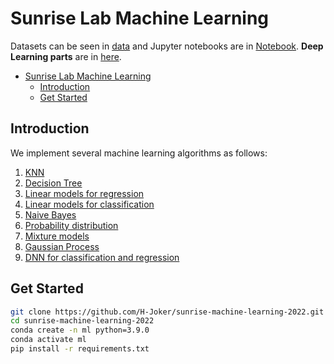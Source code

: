 # Sunrise Lab Machine Learning

Datasets can be seen in [data](./data/) and Jupyter notebooks are in [Notebook](./not). **Deep Learning parts** are in [here](https://github.com/H-Joker/Sunrise-DL-NCEPU).
- [Sunrise Lab Machine Learning](#sunrise-lab-machine-learning)
  - [Introduction](#introduction)
  - [Get Started](#get-started)
## Introduction
We implement several machine learning algorithms as follows:

1. [KNN](./neighbours/)
2. [Decision Tree](./decision_tree/)
3. [Linear models for regression](./linear_model_for_regression/)
4. [Linear models for classification](./linear_model_for_classification/)
5. [Naive Bayes](./Naive%20Bayes/)
6. [Probability distribution](./prob_distribution/)
7. [Mixture models](./mixture_model/)
8. [Gaussian Process](./gaussian_process/)
9. [DNN for classification and regression](./DNN/)
## Get Started

```bash
git clone https://github.com/H-Joker/sunrise-machine-learning-2022.git
cd sunrise-machine-learning-2022
conda create -n ml python=3.9.0
conda activate ml
pip install -r requirements.txt
```